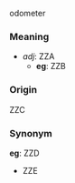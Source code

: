odometer
### Meaning
+ _adj_: ZZA
    + __eg__: ZZB

### Origin

ZZC

### Synonym

__eg__: ZZD

+ ZZE


